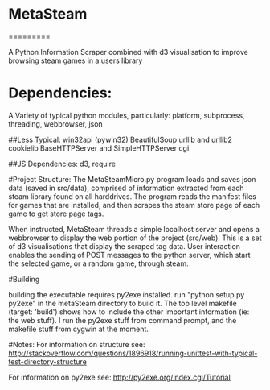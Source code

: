 # MetaSteam
=========

A Python Information Scraper combined with d3 visualisation to improve browsing steam games in a users library

# Dependencies:
A Variety of typical python modules, particularly:
platform, subprocess, threading, webbrowser, json

##Less Typical:
win32api (pywin32)
BeautifulSoup
urllib and urllib2
cookielib
BaseHTTPServer and SimpleHTTPServer
cgi


##JS Dependencies:
d3,
require



#Project Structure:
The MetaSteamMicro.py program loads and saves json data (saved in src/data), comprised of
information extracted from each steam library found on all harddrives.
The program reads the manifest files for games that are installed, and
then scrapes the steam store page of each game to get store page tags.

When instructed, MetaSteam threads a simple localhost server and opens
a webbrowser to display the web portion of the project (src/web). This
is a set of d3 visualisations that display the scraped tag data. User
interaction enables the sending of POST messages to the python server,
which start the selected game, or a random game, through steam. 


#Building

building the executable requires py2exe installed. run "python setup.py py2exe" in the metaSteam directory to build it. The top level makefile (target: 'build') shows how to include the other important information (ie: the web stuff). I run the py2exe stuff from command prompt, and the makefile stuff from cygwin at the moment. 


#Notes:
For information on structure see:
http://stackoverflow.com/questions/1896918/running-unittest-with-typical-test-directory-structure

For information on py2exe see:
http://py2exe.org/index.cgi/Tutorial

